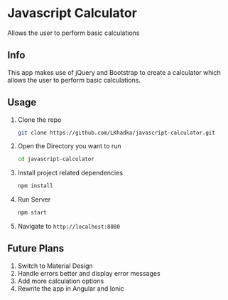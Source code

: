 # Javascript Calculator
Allows the user to perform basic calculations

## Info
This app makes use of jQuery and Bootstrap to create a calculator which allows the user to perform basic 
calculations.

## Usage

1.  Clone the repo

    ```bash
    git clone https://github.com/LKhadka/javascript-calculator.git
    ```
2. Open the Directory you want to run

    ```bash
    cd javascript-calculator
    ```
3. Install project related dependencies
       
    ```bash
    npm install
    ```
4.  Run Server

    ```bash
    npm start
    ```
5. Navigate to `http://localhost:8080`

## Future Plans
1. Switch to Material Design
2. Handle errors better and display error messages
3. Add more calculation options
4. Rewrite the app in Angular and Ionic
